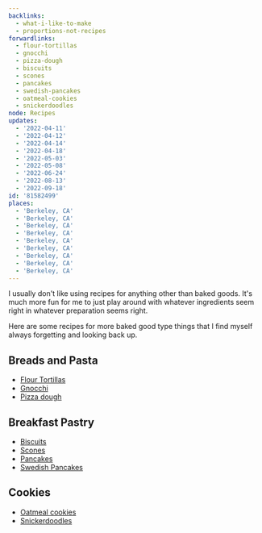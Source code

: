 ```yaml
---
backlinks:
  - what-i-like-to-make
  - proportions-not-recipes
forwardlinks:
  - flour-tortillas
  - gnocchi
  - pizza-dough
  - biscuits
  - scones
  - pancakes
  - swedish-pancakes
  - oatmeal-cookies
  - snickerdoodles
node: Recipes
updates:
  - '2022-04-11'
  - '2022-04-12'
  - '2022-04-14'
  - '2022-04-18'
  - '2022-05-03'
  - '2022-05-08'
  - '2022-06-24'
  - '2022-08-13'
  - '2022-09-18'
id: '81582499'
places:
  - 'Berkeley, CA'
  - 'Berkeley, CA'
  - 'Berkeley, CA'
  - 'Berkeley, CA'
  - 'Berkeley, CA'
  - 'Berkeley, CA'
  - 'Berkeley, CA'
  - 'Berkeley, CA'
  - 'Berkeley, CA'
---
```

I usually don't like using recipes for anything other than baked  goods. It's much more fun for me to just play around with whatever ingredients seem right in whatever preparation seems right. 

Here are some recipes for more baked good type things that I find myself always forgetting and looking back up.  

## Breads and Pasta
- [Flour Tortillas](flour-tortillas.md)
- [Gnocchi](gnocchi.md)
- [Pizza dough](pizza-dough.md)

## Breakfast Pastry
- [Biscuits](biscuits.md)
- [Scones](scones.md)
- [Pancakes](pancakes.md)
- [Swedish Pancakes](swedish-pancakes.md)

## Cookies
- [Oatmeal cookies](oatmeal-cookies.md)
- [Snickerdoodles](snickerdoodles.md)
